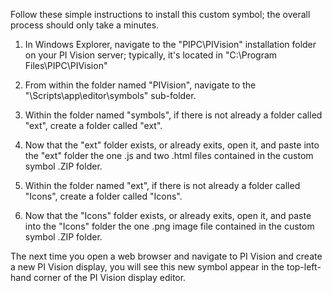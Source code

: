 Follow these simple instructions to install this custom symbol; the overall process should only take a minutes.

1. In Windows Explorer, navigate to the "PIPC\PIVision" installation folder on your PI Vision server; typically, it's located in "C:\Program Files\PIPC\PIVision"

2. From within the folder named "PIVision", navigate to the "\Scripts\app\editor\symbols" sub-folder.  

3. Within the folder named "symbols", if there is not already a folder called "ext", create a folder called "ext".  

4. Now that the "ext" folder exists, or already exits, open it, and paste into the "ext" folder the one .js and two .html files contained in the custom symbol .ZIP folder.

5. Within the folder named "ext", if there is not already a folder called "Icons", create a folder called "Icons".  

6. Now that the "Icons" folder exists, or already exits, open it, and paste into the "Icons" folder the one .png image file contained in the custom symbol .ZIP folder.

The next time you open a web browser and navigate to PI Vision and create a new PI Vision display, you will see this new symbol appear in the top-left-hand corner of the PI Vision display editor.